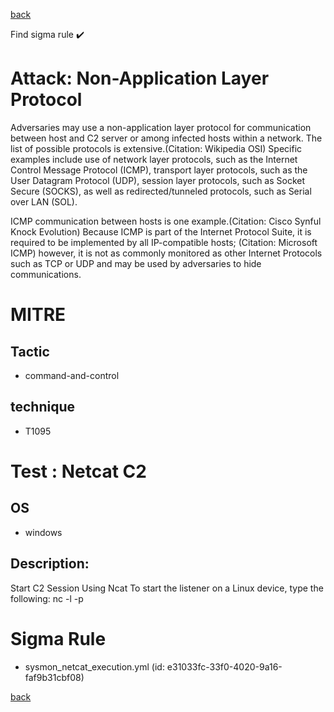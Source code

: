 
[back](../index.md)

Find sigma rule :heavy_check_mark: 

# Attack: Non-Application Layer Protocol 

Adversaries may use a non-application layer protocol for communication between host and C2 server or among infected hosts within a network. The list of possible protocols is extensive.(Citation: Wikipedia OSI) Specific examples include use of network layer protocols, such as the Internet Control Message Protocol (ICMP), transport layer protocols, such as the User Datagram Protocol (UDP), session layer protocols, such as Socket Secure (SOCKS), as well as redirected/tunneled protocols, such as Serial over LAN (SOL).

ICMP communication between hosts is one example.(Citation: Cisco Synful Knock Evolution)
 Because ICMP is part of the Internet Protocol Suite, it is required to be implemented by all IP-compatible hosts; (Citation: Microsoft ICMP) however, it is not as commonly monitored as other Internet Protocols such as TCP or UDP and may be used by adversaries to hide communications.

# MITRE
## Tactic
  - command-and-control


## technique
  - T1095


# Test : Netcat C2
## OS
  - windows


## Description:
Start C2 Session Using Ncat
To start the listener on a Linux device, type the following: 
nc -l -p <port>


# Sigma Rule
 - sysmon_netcat_execution.yml (id: e31033fc-33f0-4020-9a16-faf9b31cbf08)



[back](../index.md)
